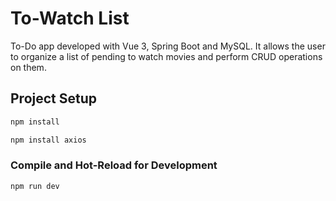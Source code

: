 # To-Watch List

To-Do app developed with Vue 3, Spring Boot and MySQL. It allows the user to organize a list of pending to watch movies and perform CRUD operations on them.

## Project Setup

```sh
npm install
```

```sh
npm install axios
```

### Compile and Hot-Reload for Development

```sh
npm run dev
```
